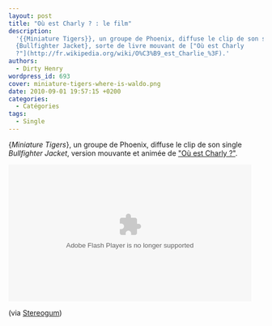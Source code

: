 ```yaml
---
layout: post
title: "Où est Charly ? : le film"
description:
  '{{Miniature Tigers}}, un groupe de Phoenix, diffuse le clip de son single
  {Bullfighter Jacket}, sorte de livre mouvant de ["Où est Charly
  ?"](http://fr.wikipedia.org/wiki/O%C3%B9_est_Charlie_%3F).'
authors:
  - Dirty Henry
wordpress_id: 693
cover: miniature-tigers-where-is-waldo.png
date: 2010-09-01 19:57:15 +0200
categories:
  - Catégories
tags:
  - Single
---
```


{_Miniature Tigers_}, un groupe de Phoenix, diffuse le clip de son single
_Bullfighter Jacket_, version mouvante et animée de
["Où est Charly ?"](http://fr.wikipedia.org/wiki/O%C3%B9_est_Charlie_%3F).

<object id="flashObj" width="480" height="270" classid="clsid:D27CDB6E-AE6D-11cf-96B8-444553540000" codebase="http://download.macromedia.com/pub/shockwave/cabs/flash/swflash.cab#version=9,0,47,0"><param name="movie" value="http://c.brightcove.com/services/viewer/federated_f9?isVid=1&isUI=1" /><param name="bgcolor" value="#FFFFFF" /><param name="flashVars" value="videoId=600334377001&playerID=88099121001&playerKey=AQ%2E%2E,AAAAE_NrUDk%2E,9UfhLajbcOlyPMfj8agIezIfOO7dbe4P&domain=embed&dynamicStreaming=true" /><param name="base" value="http://admin.brightcove.com" /><param name="seamlesstabbing" value="false" /><param name="allowFullScreen" value="true" /><param name="swLiveConnect" value="true" /><param name="allowScriptAccess" value="always" /><embed src="http://c.brightcove.com/services/viewer/federated_f9?isVid=1&isUI=1" bgcolor="#FFFFFF" flashVars="videoId=600334377001&playerID=88099121001&playerKey=AQ%2E%2E,AAAAE_NrUDk%2E,9UfhLajbcOlyPMfj8agIezIfOO7dbe4P&domain=embed&dynamicStreaming=true" base="http://admin.brightcove.com" name="flashObj" width="480" height="270" seamlesstabbing="false" type="application/x-shockwave-flash" allowFullScreen="true" allowScriptAccess="always" swLiveConnect="true" pluginspage="http://www.macromedia.com/shockwave/download/index.cgi?P1_Prod_Version=ShockwaveFlash"></embed></object>

(via
[Stereogum](http://stereogum.com/491951/miniature-tigers-bullfighter-jacket-video/video/))
